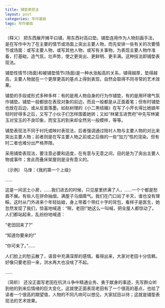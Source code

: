 ```yaml
---
title: 铺垫表现法
layout: post
categories: 写作基础
tags: 写作基础
---
```


〔释义〕 把东西展开摊平曰铺，用东西衬高曰垫。铺垫连用作为人物刻画手法，是在写作中为了在主要的情节或场面上突出主要人物，而先安排一些有关的次要情节或场面：或写主要人物，或写其他人物，或写有关事物，为表现主要人物作准备，打基础，造气氛，壮声势，使之更突出、更鲜明、更丰满。这种技法即铺垫表现法。

铺垫性情节(场面)和被铺垫情节(场面)是一种水涨船高的关系，铺得越厚，垫得越高，主要人物就在一个更厚更高的基点上得到表现，自然会取得不同寻常的艺术效果。

铺垫的手段或形式多种多样：有的是用人物自身的行为作铺垫，有的是用环境气氛作铺垫。铺垫一般都放在表现对象的前边，而且一般都是从正面着笔；但有时铺垫也放在后边，或从反面落墨。如赵树理的《小二黑结婚》在写了小芹长得比她娘年轻时好得多之后，又写了小伙子们怎样围着她转；又如“林黛玉进贾府”中先写林黛玉对宝玉的不良印象，而宝玉的到来却全然另一般模样，等等。

铺垫表现法不同于衬托或映衬表现法，后者强调通过陪衬人物与主要人物的对比来突出主要人物；前者则是在写主要人物之前或之后做的一些“加力”性的渲染。但有时二者也难分出严格界限。

采用铺垫表现法，要注意必要和适度，在有意与无意之间，目的是为了突出主要人物或事件；舍此而叠床架屋则是没有意义的。

〔示例〕 马烽：《我的第一个上级》

……

这是一间泥土小房，……我们进去的时候，只见屋里挤满了人，……一个个都是愁眉不展。有些人在拼命抽烟，满屋子乌烟瘴气。我们在门口站了半天，谁也没有理睬。这时从门外进来个年轻姑娘，身上带着个带红十字的背包，看样子是医生，她忽然发现了我们，惊喜地喊道：“啊，老田!”她这么一叫喊，把全屋人都惊动了。人们都站起来，乱纷纷地喊道：

“老田回来了?”

“知道你要来的!”

“你可来了。”……

人们脸上的愁云散了，语音中充满深厚的感情。看得出来，大家对老田十分信赖。好像只要老田一来，洪水再大也没啥了不起。

……

〔简析〕 还没正面写老田在抗洪斗争中精通业务、勇于献身的事迹，先写群众听到他的到来后情绪的巨大变化，这就使正面表现老田有了一个很高的基点，也给了读者一个很高的期望值，人物的不同凡响可以想见，大家拭目以待；这就是铺垫表现法的艺术效果。 